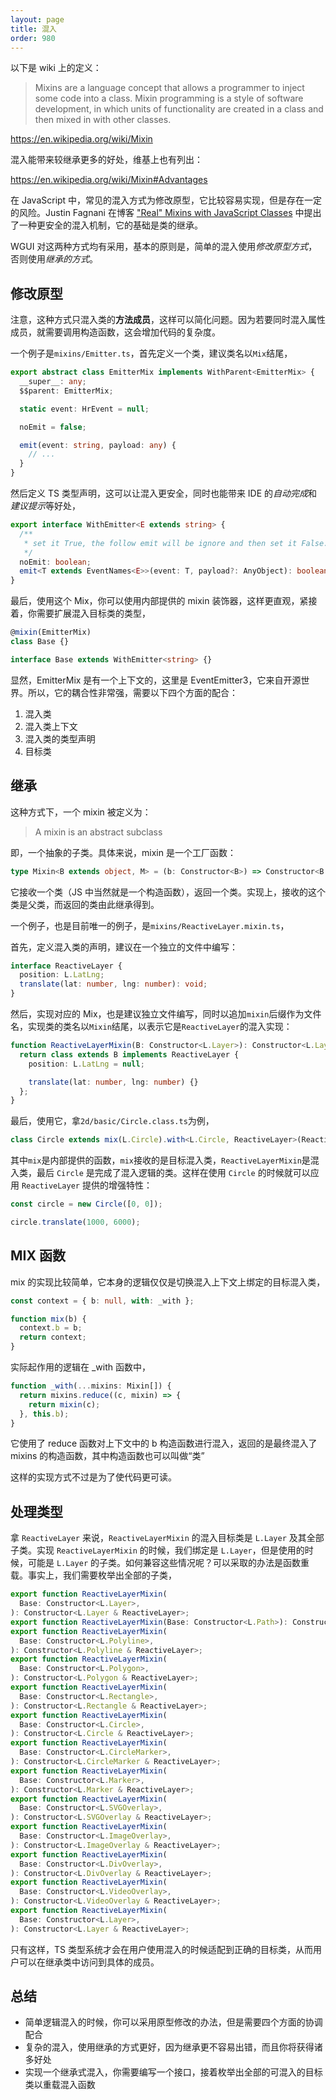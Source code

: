 ```yaml
---
layout: page
title: 混入
order: 980
---
```


以下是 wiki 上的定义：

> Mixins are a language concept that allows a programmer to inject some code into a class. Mixin programming is a style of software development, in which units of functionality are created in a class and then mixed in with other classes.

https://en.wikipedia.org/wiki/Mixin

混入能带来较继承更多的好处，维基上也有列出：

https://en.wikipedia.org/wiki/Mixin#Advantages

在 JavaScript 中，常见的混入方式为修改原型，它比较容易实现，但是存在一定的风险。Justin Fagnani 在博客 <a target="_blank" href="https://justinfagnani.com/2015/12/21/real-mixins-with-javascript-classes/ 
">"Real" Mixins with JavaScript Classes</a> 中提出了一种更安全的混入机制，它的基础是类的继承。

WGUI 对这两种方式均有采用，基本的原则是，简单的混入使用*修改原型方式*，否则使用*继承的方式*。

## 修改原型

注意，这种方式只混入类的**方法成员**，这样可以简化问题。因为若要同时混入属性成员，就需要调用构造函数，这会增加代码的复杂度。

一个例子是`mixins/Emitter.ts`，首先定义一个类，建议类名以`Mix`结尾，

```ts
export abstract class EmitterMix implements WithParent<EmitterMix> {
  __super__: any;
  $$parent: EmitterMix;

  static event: HrEvent = null;

  noEmit = false;

  emit(event: string, payload: any) {
    // ...
  }
}
```

然后定义 TS 类型声明，这可以让混入更安全，同时也能带来 IDE 的*自动完成*和*建议提示*等好处，

```ts
export interface WithEmitter<E extends string> {
  /**
   * set it True, the follow emit will be ignore and then set it False.
   */
  noEmit: boolean;
  emit<T extends EventNames<E>>(event: T, payload?: AnyObject): boolean;
}
```

最后，使用这个 Mix，你可以使用内部提供的 mixin 装饰器，这样更直观，紧接着，你需要扩展混入目标类的类型，

```ts
@mixin(EmitterMix)
class Base {}

interface Base extends WithEmitter<string> {}
```

显然，EmitterMix 是有一个上下文的，这里是 EventEmitter3，它来自开源世界。所以，它的耦合性非常强，需要以下四个方面的配合：

1. 混入类
2. 混入类上下文
3. 混入类的类型声明
4. 目标类

## 继承

这种方式下，一个 mixin 被定义为：

> A mixin is an abstract subclass

即，一个抽象的子类。具体来说，mixin 是一个工厂函数：

```ts
type Mixin<B extends object, M> = (b: Constructor<B>) => Constructor<B & M>;
```

它接收一个类（JS 中当然就是一个构造函数），返回一个类。实现上，接收的这个类是父类，而返回的类由此继承得到。

一个例子，也是目前唯一的例子，是`mixins/ReactiveLayer.mixin.ts`，

首先，定义混入类的声明，建议在一个独立的文件中编写：

```ts
interface ReactiveLayer {
  position: L.LatLng;
  translate(lat: number, lng: number): void;
}
```

然后，实现对应的 Mix，也是建议独立文件编写，同时以追加`mixin`后缀作为文件名，实现类的类名以`Mixin`结尾，以表示它是`ReactiveLayer`的混入实现：

```ts
function ReactiveLayerMixin(B: Constructor<L.Layer>): Constructor<L.Layer & ReactiveLayer> {
  return class extends B implements ReactiveLayer {
    position: L.LatLng = null;

    translate(lat: number, lng: number) {}
  };
}
```

最后，使用它，拿`2d/basic/Circle.class.ts`为例，

```ts
class Circle extends mix(L.Circle).with<L.Circle, ReactiveLayer>(ReactiveLayerMixin) {}
```

其中`mix`是内部提供的函数，`mix`接收的是目标混入类，`ReactiveLayerMixin`是混入类，最后 `Circle` 是完成了混入逻辑的类。这样在使用 `Circle` 的时候就可以应用 `ReactiveLayer` 提供的增强特性：

```ts
const circle = new Circle([0, 0]);

circle.translate(1000, 6000);
```

## MIX 函数

mix 的实现比较简单，它本身的逻辑仅仅是切换混入上下文上绑定的目标混入类，

```ts
const context = { b: null, with: _with };

function mix(b) {
  context.b = b;
  return context;
}
```

实际起作用的逻辑在 \_with 函数中，

```ts
function _with(...mixins: Mixin[]) {
  return mixins.reduce((c, mixin) => {
    return mixin(c);
  }, this.b);
}
```

它使用了 reduce 函数对上下文中的 b 构造函数进行混入，返回的是最终混入了 mixins 的构造函数，其中构造函数也可以叫做“类”

这样的实现方式不过是为了使代码更可读。

## 处理类型

拿 `ReactiveLayer` 来说，`ReactiveLayerMixin` 的混入目标类是 `L.Layer` 及其全部子类。实现 `ReactiveLayerMixin` 的时候，我们绑定是 `L.Layer`，但是使用的时候，可能是 `L.Layer` 的子类。如何兼容这些情况呢？可以采取的办法是函数重载。事实上，我们需要枚举出全部的子类，

```ts
export function ReactiveLayerMixin(
  Base: Constructor<L.Layer>,
): Constructor<L.Layer & ReactiveLayer>;
export function ReactiveLayerMixin(Base: Constructor<L.Path>): Constructor<L.Path & ReactiveLayer>;
export function ReactiveLayerMixin(
  Base: Constructor<L.Polyline>,
): Constructor<L.Polyline & ReactiveLayer>;
export function ReactiveLayerMixin(
  Base: Constructor<L.Polygon>,
): Constructor<L.Polygon & ReactiveLayer>;
export function ReactiveLayerMixin(
  Base: Constructor<L.Rectangle>,
): Constructor<L.Rectangle & ReactiveLayer>;
export function ReactiveLayerMixin(
  Base: Constructor<L.Circle>,
): Constructor<L.Circle & ReactiveLayer>;
export function ReactiveLayerMixin(
  Base: Constructor<L.CircleMarker>,
): Constructor<L.CircleMarker & ReactiveLayer>;
export function ReactiveLayerMixin(
  Base: Constructor<L.Marker>,
): Constructor<L.Marker & ReactiveLayer>;
export function ReactiveLayerMixin(
  Base: Constructor<L.SVGOverlay>,
): Constructor<L.SVGOverlay & ReactiveLayer>;
export function ReactiveLayerMixin(
  Base: Constructor<L.ImageOverlay>,
): Constructor<L.ImageOverlay & ReactiveLayer>;
export function ReactiveLayerMixin(
  Base: Constructor<L.DivOverlay>,
): Constructor<L.DivOverlay & ReactiveLayer>;
export function ReactiveLayerMixin(
  Base: Constructor<L.VideoOverlay>,
): Constructor<L.VideoOverlay & ReactiveLayer>;
export function ReactiveLayerMixin(
  Base: Constructor<L.Layer>,
): Constructor<L.Layer & ReactiveLayer>;
```

只有这样，TS 类型系统才会在用户使用混入的时候适配到正确的目标类，从而用户可以在继承类中访问到具体的成员。

## 总结

- 简单逻辑混入的时候，你可以采用原型修改的办法，但是需要四个方面的协调配合
- 复杂的混入，使用继承的方式更好，因为继承更不容易出错，而且你将获得诸多好处
- 实现一个继承式混入，你需要编写一个接口，接着枚举出全部的可混入的目标类以重载混入函数
